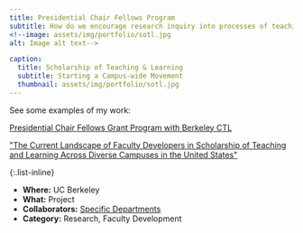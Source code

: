 ```yaml
---
title: Presidential Chair Fellows Program
subtitle: How do we encourage research inquiry into processes of teaching & learning?
<!--image: assets/img/portfolio/sotl.jpg
alt: Image alt text-->

caption:
  title: Scholarship of Teaching & Learning
  subtitle: Starting a Campus-wide Movement
  thumbnail: assets/img/portfolio/sotl.jpg
---
```


See some examples of my work:

[Presidential Chair Fellows Grant Program with Berkeley CTL](https://teaching.berkeley.edu/programs/presidential-chair-fellows-grant-program)

["The Current Landscape of Faculty Developers in Scholarship of Teaching and Learning Across Diverse Campuses in the United States"](https://link.springer.com/article/10.1007/s10755-023-09666-5)


{:.list-inline}
- **Where:** UC Berkeley
- **What:** Project
- **Collaborators:** [Specific Departments](https://teaching.berkeley.edu/programs/presidential-chair-fellows-grant-program)
- **Category:** Research, Faculty Development

